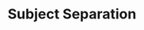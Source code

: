 ---
title: "Subject Separation"

categories: ['']

tags: ['Subject', 'Separation']

arwords: 'الفصل بين الموضوعات'

arexps: []

enwords: ['Subject Separation']

enexps: []

arlexicons: 'ف'

enlexicons: 'S'

authors: ['Ruqayya Roshdy']

translators: ['']

citations: 'مقدمة في حوسبة اللغة العربية'

sources: 'مركز الملك عبدالله بن عبدالعزيز الدولي لخدمة اللغة العربية'

slug: ""
---